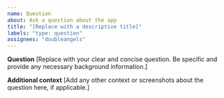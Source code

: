 ```yaml
---
name: Question
about: Ask a question about the app
title: "[Replace with a descriptive title]"
labels: "type: question"
assignees: "doubleangels"
---
```


**Question**
[Replace with your clear and concise question. Be specific and provide any necessary background information.]

**Additional context**
[Add any other context or screenshots about the question here, if applicable.]
